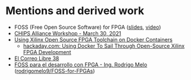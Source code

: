 # Mentions and derived work

- FOSS (Free Open Source Software) for FPGA ([slides](http://indico.ictp.it/event/9443/session/258/contribution/587/material/slides/), [video](http://indico.ictp.it/event/9443/session/258/contribution/587/material/video/))
- [CHIPS Alliance Workshop - March 30, 2021](https://youtu.be/bLfBFpACh2s?t=3655)
- [Using Xilinx Open Source FPGA Toolchain on Docker Containers](https://carlosedp.medium.com/xilinx-open-source-fpga-toolchain-on-docker-containers-93202650a615)
  - [hackaday.com: Using Docker To Sail Through Open-Source Xilinx FPGA Development](https://hackaday.com/2021/05/05/using-docker-to-sail-through-open-source-xilinx-fpga-development/)
- [El Correo Libre 38](https://medium.com/librecores/el-correo-libre-38-71315e2b073)
- [FOSS para el desarrollo con FPGA - Ing. Rodrigo Melo](https://www.youtube.com/watch?v=IKDzkQ1zg2g) ([rodrigomelo9/FOSS-for-FPGAs](https://github.com/rodrigomelo9/FOSS-for-FPGAs))

